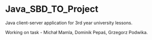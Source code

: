 # Java_SBD_TO_Project
Java client-server application for 3rd year university lessons.

Working on task - Michał Mamla, Dominik Pepaś, Grzegorz Podwika.
